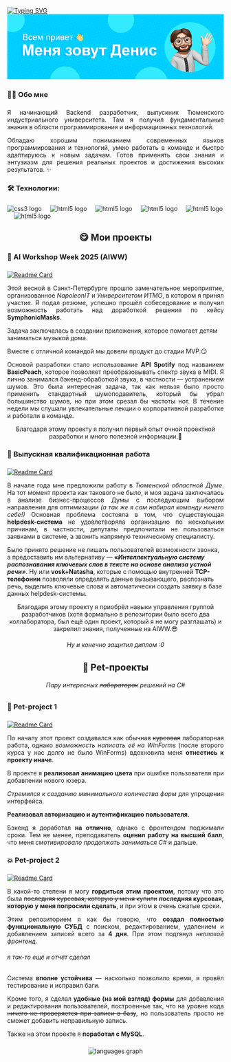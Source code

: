 [![Typing SVG](https://readme-typing-svg.herokuapp.com?font=Fira+Code&pause=1000&width=435&lines=vibe+of+a+beginner+developer)](https://git.io/typing-svg)
<img src="header2.png" alt="Привет!">

###

<h3 align="left">👩‍💻  Обо мне</h3>

###

<p align="Justify">Я начинающий Backend разработчик, выпускник Тюменского индустриального университета. Там я получил фундаментальные знания в области программирования и информационных технологий.</p>
<p align="Justify">Обладаю хорошим пониманием современных языков программирования и технологий, умею работать в команде и быстро адаптируюсь к новым задачам. Готов применять свои знания и энтузиазм для решения реальных проектов и достижения высоких результатов. ✨</p>

###

<h3 align="left">🛠 Технологии:</h3>

###

<div align="left">
  <img src="https://cdn.jsdelivr.net/gh/devicons/devicon@latest/icons/csharp/csharp-original.svg" height="40" alt="css3 logo"  />
  <img width="12" />
  <img src="https://cdn.jsdelivr.net/gh/devicons/devicon@latest/icons/python/python-original.svg" height="40" alt="html5 logo"  />
  <img width="12" />
  <img src="https://cdn.jsdelivr.net/gh/devicons/devicon@latest/icons/mysql/mysql-plain-wordmark.svg" height="40" alt="html5 logo"  />
  <img width="12" />
  <img src="https://cdn.jsdelivr.net/gh/devicons/devicon@latest/icons/postgresql/postgresql-original.svg" height="40" alt="html5 logo"  />
  <img width="12" />
  <img src="https://cdn.jsdelivr.net/gh/devicons/devicon@latest/icons/html5/html5-plain.svg" height="40" alt="html5 logo"  />
  <img width="12" />
  <img src="https://cdn.jsdelivr.net/gh/devicons/devicon@latest/icons/microsoftsqlserver/microsoftsqlserver-plain-wordmark.svg" height="40" alt="html5 logo"  />
  <img width="12" />
</div>

###

<h2 align="center">😋 Мои проекты</h2>

###

<h3 align="left">💛 AI Workshop Week 2025 (AIWW)</h3>

###

[![Readme Card](https://github-readme-stats.vercel.app/api/pin/?username=SymphonicMasks&repo=ai-workshop)](https://github.com/SymphonicMasks/ai-workshop)
<p align="Justify">Этой весной в Санкт-Петербурге прошло замечательное мероприятие, организованное <i>NapoleonIT</i> и <i>Университетом ИТМО</i>, в котором я принял участие. Я подал резюме, успешно прошёл собеседование и получил возможность работать над доработкой решения по кейсу <b>SymphonicMasks</b>. </p>

<p>Задача заключалась в создании приложения, которое помогает детям заниматься музыкой дома.</p>
<p>Вместе с отличной командой мы довели продукт до стадии MVP.😏</p>

<p align="justify">
Основой разработки стало использование <b>API Spotify</b> под названием <b>BasicPeach</b>, которое позволяет преобразовывать спектр звука в MIDI. Я лично занимался бэкенд-обработкой звука, в частности — устранением шумов. Это была интересная задача, так как нельзя было просто применить стандартный шумоподавитель, который бы убрал большинство шумов, но при этом срезал бы частоты нот. В течение недели мы слушали увлекательные лекции о корпоративной разработке и работали в команде. </p>
<p align="center">Благодаря этому проекту я получил первый опыт очной проектной разработки и много полезной информации.💪</p>

###

<h3 align="left">🌟 Выпускная квалификационная работа</h3>

###

[![Readme Card](https://github-readme-stats.vercel.app/api/pin/?username=PTL2601&repo=VCR)](https://github.com/PTL2601/VCR)
<p align="Justify"> В начале года мне предложили работу в <i>Тюменской областной Думе</i>. На тот момент проекта как такового не было, и моя задача заключалась в анализе бизнес-процессов Думы с последующим выбором направления для оптимизации <i>(а так же я сам набирал команду ничего себе!)</i> Основная проблема состояла в том, что существующая <b>helpdesk-система</b> не удовлетворяла организацию по нескольким причинам, в частности, депутаты предпочитали не пользоваться заявками в системе, а звонить напрямую техническому специалисту.

Было принято решение не лишать пользователей возможности звонка, а предоставить им альтернативу — <i><b>«Интеллектуальную систему распознавания ключевых слов в тексте на основе анализа устной речи»</i></b>. Ну или <b>vosk+Natasha</b>, которые с помощью внутренней <b>TCP-телефонии</b> позволяли определять данные вызывающего, распознать речь, выделить ключевые слова и автоматически создать заявку в базе данных helpdesk-системы.
</p>
<p align="center">Благодаря этому проекту я приобрёл навыки управления группой разработчиков (хотя формально в репозитории было всего два коллаборатора, был ещё один проект, который я не могу разглашать) и закрепил знания, полученные на AIWW.😎</p>
<h6 align="center">Ну и конечно защитил диплом :0</h6>

###

<h2 align="center">🐣 Pet-проекты</h2>
<h6 align="center">Пару интересных <s>лабораторок</s> решений на C#</h6>

###

<h3 align="left">👾 Pet-project 1</h3>

###

[![Readme Card](https://github-readme-stats.vercel.app/api/pin/?username=PTL2601&repo=pet_project)](https://github.com/PTL2601/pet_project)
<div align="justify">
  
<p>По началу этот проект создавался как обычная <s>курсовая</s> лабораторная работа, однако <i>возможность написать её на WinForms</i> (после второго курса у нас долго не было WinForms) вдохновила меня <b>отнестись к проекту иначе</b>.</p> 
<p>В проекте я <b>реализовал анимацию цвета</b> при ошибке пользователя при добавлении нового юзера.</p> 
<p><i>Стремился к созданию минимального количества форм</i> для упрощения интерфейса.</p> 
<p><b>Реализовал авторизацию и аутентификацию пользователя.</b></p> 
<p>Бэкенд я доработал <b>на отлично</b>, однако с фронтендом поджимали сроки. Тем не менее, преподаватель <b>оценил работу на высший балл</b>, что меня <i>смотивировало продолжать заниматься C#</i> и дальше.</p>

</div>

###

<h3 align="left">💥 Pet-project 2</h3>

###

[![Readme Card](https://github-readme-stats.vercel.app/api/pin/?username=PTL2601&repo=mysqlC-)](https://github.com/PTL2601/mysqlC-)
<div align="justify">
<p>В какой-то степени я могу <b>гордиться этим проектом</b>, потому что это была <s>последняя курсовая, которую у меня купили</s> <b>последняя курсовая, которую у меня попросили сделать</b>, и при этом в очень сжатые сроки.</p>

<p>Этим репозиторием я как бы говорю, что <b>создал полностью функциональную СУБД</b> с поиском, редактированием, удалением и добавлением записей всего за <b>4 дня</b>. При этом подтянул <i>неплохой фронтенд</i>.</p>
<h6>я так-то ещё и отчёт сделал</h6>

<p>Система <b>вполне устойчива</b> — насколько позволило время, я провёл тестирование и исправил баги.</p>

<p>Кроме того, я сделал <b>удобные (на мой взгляд) формы</b> для добавления и редактирования пользователей, построенные так, что на уровне кода <s>ничего не проверяется при записи в базу</s>, но пользователь просто не сможет добавить неправильную запись.</p>

<p>Также на этом проекте я <b>поработал с MySQL</b>.</p>
</div>

###

<div align="center">
  <img src="https://github-readme-stats.vercel.app/api/top-langs?username=PTL2601&locale=en&hide_title=false&layout=compact&card_width=320&langs_count=5&theme=dracula&hide_border=false&order=2" height="150" alt="languages graph"  />
</div>

###

